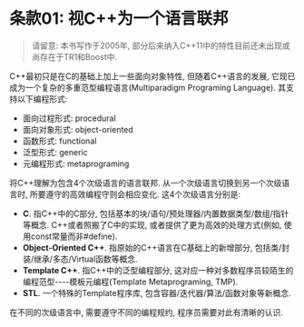 # 条款01: 视C++为一个语言联邦

> 请留意: 本书写作于2005年, 部分后来纳入C++11中的特性目前还未出现或尚存在于TR1和Boost中.

C++最初只是在C的基础上加上一些面向对象特性, 但随着C++语言的发展, 它现已成为一个复杂的多重范型编程语言(Multiparadigm Programing Language). 其支持以下编程形式:

* 面向过程形式: procedural
* 面向对象形式: object-oriented
* 函数形式: functional
* 泛型形式: generic
* 元编程形式: metaprograming

将C++理解为包含4个次级语言的语言联邦. 从一个次级语言切换到另一个次级语言时, 所要遵守的高效编程守则会相应变化. 这4个次级语言分别是:

* **C**. 指C++中的C部分, 包括基本的块/语句/预处理器/内置数据类型/数组/指针等概念. C++或者照搬了C中的实现, 或者提供了更为高效的处理方式(例如, 使用const常量而非#define).
* **Object-Oriented C++**. 指原始的C++语言在C基础上的新增部分, 包括类/封装/继承/多态/Virtual函数等概念.
* **Template C++**. 指C++中的泛型编程部分, 这对应一种对多数程序员较陌生的编程范型----模板元编程(Template Metaprograming, TMP).
* **STL**. 一个特殊的Template程序库, 包含容器/迭代器/算法/函数对象等新概念.

在不同的次级语言中, 需要遵守不同的编程规约, 程序员需要对此有清晰的认识.